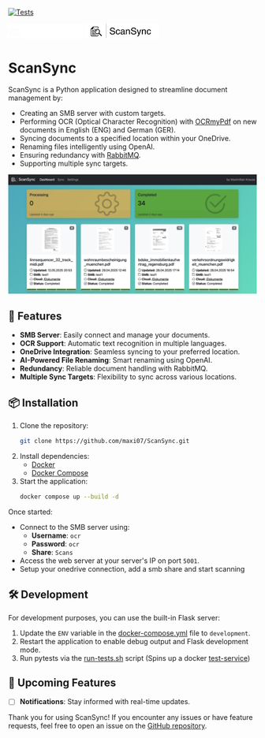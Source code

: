 [![Tests](https://github.com/maxi07/ScanSync/actions/workflows/pytest.yml/badge.svg)](https://github.com/maxi07/ScanSync/actions/workflows/pytest.yml)

<img src="web_service/src/static/images/ScanSync_logo_white.png#gh-dark-mode-only" width="30%">
<img src="web_service/src/static/images/ScanSync_logo_black.png#gh-light-mode-only" width="30%">

# ScanSync

ScanSync is a Python application designed to streamline document management by:
- Creating an SMB server with custom targets.
- Performing OCR (Optical Character Recognition) with [OCRmyPdf](https://github.com/ocrmypdf/OCRmyPDF) on new documents in English (ENG) and German (GER).
- Syncing documents to a specified location within your OneDrive.
- Renaming files intelligently using OpenAI.
- Ensuring redundancy with [RabbitMQ](https://www.rabbitmq.com).
- Supporting multiple sync targets.

![Dashboard](/doc/dashboard.jpg)

## 🚀 Features
- **SMB Server**: Easily connect and manage your documents.
- **OCR Support**: Automatic text recognition in multiple languages.
- **OneDrive Integration**: Seamless syncing to your preferred location.
- **AI-Powered File Renaming**: Smart renaming using OpenAI.
- **Redundancy**: Reliable document handling with RabbitMQ.
- **Multiple Sync Targets**: Flexibility to sync across various locations.


## 📦 Installation

1. Clone the repository:
   ```bash
   git clone https://github.com/maxi07/ScanSync.git
   ```
2. Install dependencies:
   - [Docker](https://www.docker.com)
   - [Docker Compose](https://docs.docker.com/compose/install/)
3. Start the application:
   ```bash
   docker compose up --build -d
   ```

Once started:
- Connect to the SMB server using:
  - **Username**: `ocr`
  - **Password**: `ocr`
  - **Share**: `Scans`
- Access the web server at your server's IP on port `5001`.
- Setup your onedrive connection, add a smb share and start scanning

## 🛠 Development

For development purposes, you can use the built-in Flask server:
1. Update the `ENV` variable in the [docker-compose.yml](/docker-compose.yml) file to `development`.
2. Restart the application to enable debug output and Flask development mode.
3. Run pytests via the [run-tests.sh](run-tests.sh) script (Spins up a docker [test-service](/test_service/Dockerfile))


## 🔮 Upcoming Features
- [ ] **Notifications**: Stay informed with real-time updates.


Thank you for using ScanSync! If you encounter any issues or have feature requests, feel free to open an issue on the [GitHub repository](https://github.com/maxi07/ScanSync).